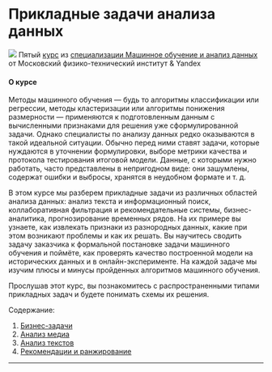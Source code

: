# Прикладные задачи анализа данных #


[![](https://github.com/VulpesCorsac/Coursera-Machine-Learning-Data-Analysis/blob/master/Logo.jpg)]() Пятый [курс](https://www.coursera.org/learn/data-analysis-applications) из [специализации Машинное обучение и анализ данных](https://www.coursera.org/specializations/machine-learning-data-analysis) от Московский физико-технический институт & Yandex

#### О курсе ####
Методы машинного обучения — будь то алгоритмы классификации или регрессии, методы кластеризации или алгоритмы понижения размерности — применяются к подготовленным данным с вычисленными признаками для решения уже сформулированной задачи. Однако специалисты по анализу данных редко оказываются в такой идеальной ситуации. Обычно перед ними ставят задачи, которые нуждаются в уточнении формулировки, выборе метрики качества и протокола тестирования итоговой модели. Данные, с которыми нужно работать, часто представлены в непригодном виде: они зашумлены, содержат ошибки и выбросы, хранятся в неудобном формате и т. д.

В этом курсе мы разберем прикладные задачи из различных областей анализа данных: анализ текста и информационный поиск, коллаборативная фильтрация и рекомендательные системы, бизнес-аналитика, прогнозирование временных рядов. На их примере вы узнаете, как извлекать признаки из разнородных данных, какие при этом возникают проблемы и как их решать. Вы научитесь сводить задачу заказчика к формальной постановке задачи машинного обучения и поймёте, как проверять качество построенной модели на исторических данных и в онлайн-эксперименте. На каждой задаче мы изучим плюсы и минусы пройденных алгоритмов машинного обучения.

Прослушав этот курс, вы познакомитесь с распространенными типами прикладных задач и будете понимать схемы их решения.


Содержание:
1. [Бизнес-задачи](https://github.com/VulpesCorsac/Coursera-Machine-Learning-Data-Analysis/tree/master/5%20-%20Applied%20data%20analysis%20tasks/Week%201)
2. [Анализ медиа](https://github.com/VulpesCorsac/Coursera-Machine-Learning-Data-Analysis/tree/master/5%20-%20Applied%20data%20analysis%20tasks/Week%202)
3. [Анализ текстов](https://github.com/VulpesCorsac/Coursera-Machine-Learning-Data-Analysis/tree/master/5%20-%20Applied%20data%20analysis%20tasks/Week%203)
4. [Рекомендации и ранжирование](https://github.com/VulpesCorsac/Coursera-Machine-Learning-Data-Analysis/tree/master/5%20-%20Applied%20data%20analysis%20tasks/Week%204)


<hr>